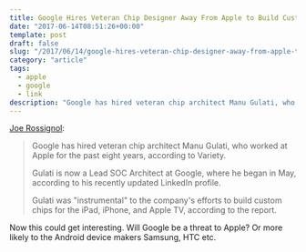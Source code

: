 ```yaml
---
title: Google Hires Veteran Chip Designer Away From Apple to Build Custom Chips for Pixel Smartphones
date: "2017-06-14T08:51:26+00:00"
template: post
draft: false
slug: "/2017/06/14/google-hires-veteran-chip-designer-away-from-apple-to-build-custom-chips-for-pixel-smartphones/"
category: "article"
tags:
  - apple
  - google
  - link
description: "Google has hired veteran chip architect Manu Gulati, who worked at Apple for the past eight years, according to Variety."
---
```


<a href="https://www.macrumors.com/2017/06/13/google-hires-veteran-apple-chip-designer/">Joe Rossignol</a>:

<blockquote>Google has hired veteran chip architect Manu Gulati, who worked at Apple for the past eight years, according to Variety.

Gulati is now a Lead SOC Architect at Google, where he began in May, according to his recently updated LinkedIn profile.

Gulati was "instrumental" to the company's efforts to build custom chips for the iPad, iPhone, and Apple TV, according to the report.</blockquote>
Now this could get interesting. Will Google be a threat to Apple? Or more likely to the Android device makers Samsung, HTC etc.
